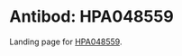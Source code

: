 # Antibod: HPA048559


    


Landing page for [HPA048559](http://www.proteinatlas.org/search/HPA048559).
